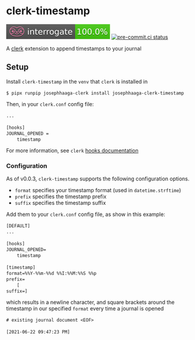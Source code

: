# clerk-timestamp

![Interrogate docstring coverage](./docs/_static/interrogate-badge.svg)
[![pre-commit.ci status](https://results.pre-commit.ci/badge/github/josephhaaga/clerk-timestamp/main.svg)](https://results.pre-commit.ci/latest/github/josephhaaga/clerk-timestamp/main)

A [clerk](https://github.com/josephhaaga/clerk) extension to append timestamps to your journal


## Setup

Install `clerk-timestamp` in the `venv` that `clerk` is installed in

```
$ pipx runpip josephhaaga-clerk install josephhaaga-clerk-timestamp
```

Then, in your `clerk.conf` config file:

```
...

[hooks]
JOURNAL_OPENED =
    timestamp
```

For more information, see `clerk` [hooks documentation](https://github.com/josephhaaga/clerk#hooks)


### Configuration

As of v0.0.3, `clerk-timestamp` supports the following configuration options.

* `format` specifies your timestamp format (used in `datetime.strftime`)
* `prefix` specifies the timestamp prefix
* `suffix` specifies the timestamp suffix

Add them to your `clerk.conf` config file, as show in this example:
```
[DEFAULT]
...

[hooks]
JOURNAL_OPENED=
    timestamp

[timestamp]
format=%%Y-%%m-%%d %%I:%%M:%%S %%p
prefix=
    [
suffix=]
```

which results in a newline character, and square brackets around the timestamp in our specified `format` every time a journal is opened

```
# existing journal document <EOF>

[2021-06-22 09:47:23 PM]
```
